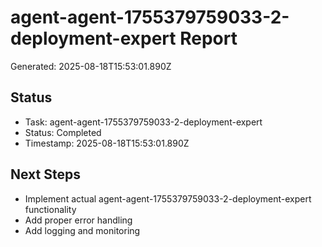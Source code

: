 # agent-agent-1755379759033-2-deployment-expert Report

Generated: 2025-08-18T15:53:01.890Z

## Status
- Task: agent-agent-1755379759033-2-deployment-expert
- Status: Completed
- Timestamp: 2025-08-18T15:53:01.890Z

## Next Steps
- Implement actual agent-agent-1755379759033-2-deployment-expert functionality
- Add proper error handling
- Add logging and monitoring
